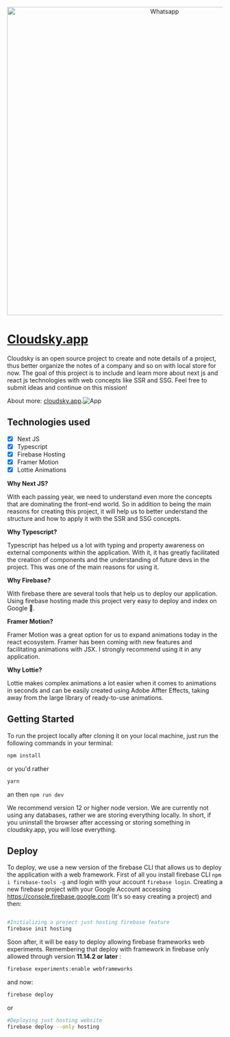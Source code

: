 <p align="center">
  <img src="https://i.imgur.com/VnIaNJp.png" width="720" title="Whatsapp">
</p>

# [Cloudsky.app](https://cloudsky.app)

Cloudsky is an open source project to create and note details of a project, thus better organize the notes of a company and so on with local store for now.
The goal of this project is to include and learn more about next js and react js technologies with web concepts like SSR and SSG. Feel free to submit ideas and continue on this mission!

About more: [cloudsky.app](https://cloudsky.app).![App](https://i.imgur.com/ueTVJyP.png)

## Technologies used

- [x] Next JS
- [x] Typescript
- [x] Firebase Hosting
- [x] Framer Motion
- [x] Lottie Animations

**Why Next JS?**

With each passing year, we need to understand even more the concepts that are dominating the front-end world. So in addition to being the main reasons for creating this project, it will help us to better understand the structure and how to apply it with the SSR and SSG concepts.

**Why Typescript?**

Typescript has helped us a lot with typing and property awareness on external components within the application. With it, it has greatly facilitated the creation of components and the understanding of future devs in the project. This was one of the main reasons for using it.

**Why Firebase?**

With firebase there are several tools that help us to deploy our application. Using firebase hosting made this project very easy to deploy and index on Google 🤩.

**Framer Motion?**

Framer Motion was a great option for us to expand animations today in the react ecosystem. Framer has been coming with new features and facilitating animations with JSX. I strongly recommend using it in any application.

**Why Lottie?**

Lottie makes complex animations a lot easier when it comes to animations in seconds and can be easily created using Adobe Affter Effects, taking away from the large library of ready-to-use animations.

## Getting Started

To run the project locally after cloning it on your local machine, just run the following commands in your terminal:

```sh
npm install

```
or you'd rather
```sh
yarn

```

an then ```npm run dev```

We recommend version 12 or higher node version. We are currently not using any databases, rather we are storing everything locally. In short, if you uninstall the browser after accessing or storing something in cloudsky.app, you will lose everything.

## Deploy

To deploy, we use a new version of the firebase CLI that allows us to deploy the application with a web framework. First of all you install firebase CLI ```npm i firebase-tools -g``` and login with your account ```firebase login```. Creating a new firebase project with your Google Account accessing https://console.firebase.google.com (It's so easy creating a project) and then:

```sh

#Initializing a project just hosting firebase feature
firebase init hosting

```

Soon after, it will be easy to deploy allowing firebase frameworks web experiments. Remembering that deploy with framework in firebase only allowed through version **11.14.2 or later** :

```sh
firebase experiments:enable webframeworks

```
and now: 

```sh
firebase deploy

```
or
```sh
#Deploying just hosting website
firebase deploy --only hosting
```
